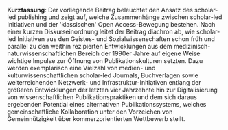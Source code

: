 **Kurzfassung**: Der vorliegende Beitrag beleuchtet den Ansatz des scholar-led publishing und zeigt auf, welche Zusammenhänge zwischen scholar-led Initiativen und der 'klassischen' Open Access-Bewegung bestehen. Nach einer kurzen Diskurseinordnung leitet der Beitrag diachron ab, wie scholar-led Initiativen aus den Geistes- und Sozialwissenschaften schon früh und parallel zu den weithin rezipierten Entwicklungen aus dem medizinisch-naturwissenschaftlichen Bereich der 1990er Jahre auf eigene Weise wichtige Impulse zur Öffnung von Publikationskulturen setzten. Dazu werden exemplarisch eine Vielzahl von medien- und kulturwissenschaftlichen scholar-led Journals, Buchverlagen sowie weiterreichenden Netzwerk- und Infrastruktur-Initiativen entlang der größeren Entwicklungen der letzten vier Jahrzehnte hin zur Digitalisierung von wissenschaftlichen Publikationspraktiken und dem sich daraus ergebenden Potential eines alternativen Publikationssystems, welches gemeinschaftliche Kollaboration unter den Vorzeichen von Gemeinnützigkeit über kommerzorientierten Wettbewerb stellt.